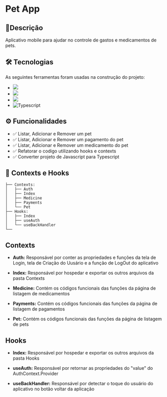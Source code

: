 # Pet App 


<h2>🎯Descrição</h2>

Aplicativo mobile para ajudar no controle de gastos e medicamentos de pets.

## 🛠 Tecnologias

As seguintes ferramentas foram usadas na construção do projeto:

- <img src="https://img.shields.io/badge/JavaScript-F7DF1E?style=for-the-badge&logo=javascript&logoColor=black"> 
- <img src="https://img.shields.io/badge/React_Native-20232A?style=for-the-badge&logo=react&logoColor=61DAFB"> 
- <img src="https://img.shields.io/badge/Expo-20232A?style=for-the-badge&logo=expo">
- ![Typescript](https://img.shields.io/badge/TypeScript-007ACC?style=for-the-badge&logo=typescript&logoColor=white)




## ⚙️ Funcionalidades

- ✅ Listar, Adicionar e Remover um pet
- ✅ Listar, Adicionar e Remover um pagamento do pet
- ✅ Listar, Adicionar e Remover um medicamento do pet
- ✅ Refatorar o codigo utilizando hooks e contexts
- ✅ Converter projeto de Javascript para Typescript


## :pushpin: Contexts e Hooks

```              
├── Contexts:
│   ├── Auth
│   ├── Index
│   ├── Medicine
│   ├── Payments
│   └── Pet
├── Hooks:
│   ├── Index
│   ├── useAuth
│   └── useBackHandler
└── 
``` 
<h2>Contexts</h2>

- <b>Auth:</b>
Responsável por conter as propriedades e funções da tela de Login, tela de Criação do Uusário e a função de LogOut do aplicativo

- <b>Index:</b>
Responsável por hospedar e exportar os outros arquivos da pasta Contexts

- <b>Medicine:</b>
Contém os códigos funcionais das funções da página de listagem de medicamentos

- <b>Payments:</b>
Contém os códigos funcionais das funções da página de listagem de pagamentos

- <b>Pet:</b>
Contém os códigos funcionais das funções da página de listagem de pets


<h2>Hooks</h2>

- <b>Index:</b>
Responsável por hospedar e exportar os outros arquivos da pasta Hooks

- <b>useAuth:</b>
Responsável por retornar as propriedades do "value" do AuthContext.Provider

- <b>useBackHandler:</b>
Responsável por detectar o toque do usuário do aplicativo no botão voltar da aplicação
